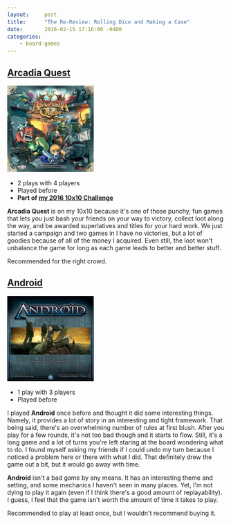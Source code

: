```yaml
---
layout:     post
title:      "The Re-Review: Rolling Dice and Making a Case"
date:       2016-02-15 17:16:00 -0400
categories:
    - board-games
---
```

## [Arcadia Quest](https://boardgamegeek.com/boardgame/155068/arcadia-quest)

![Arcadia Quest](../assets/covers/arcadia-quest.jpg)

- 2 plays with 4 players
- Played before
- **Part of [my 2016 10x10 Challenge](https://boardgamegeek.com/geeklist/202712/wesbakers-2016-10x10-hardcore-challenge)**

**Arcadia Quest** is on my 10x10 because it's one of those punchy, fun games that lets you just bash your friends on your way to victory, collect loot along the way, and be awarded superlatives and titles for your hard work. We just started a campaign and two games in I have no victories, but a lot of goodies because of all of the money I acquired. Even still, the loot won't unbalance the game for long as each game leads to better and better stuff.

Recommended for the right crowd.

## [Android](https://boardgamegeek.com/boardgame/39339/android)

![Android](../assets/covers/android.jpg)

- 1 play with 3 players
- Played before

I played **Android** once before and thought it did some interesting things. Namely, it provides a lot of story in an interesting and tight framework. That being said, there's an overwhelming number of rules at first blush. After you play for a few rounds, it's not too bad though and it starts to flow. Still, it's a long game and a lot of turns you're left staring at the board wondering what to do. I found myself asking my friends if I could undo my turn because I noticed a problem here or there with what I did. That definitely drew the game out a bit, but it would go away with time.

**Android** isn't a bad game by any means. It has an interesting theme and setting, and some mechanics I haven't seen in many places. Yet, I'm not dying to play it again (even if I think there's a good amount of replayability). I guess, I feel that the game isn't worth the amount of time it takes to play.

Recommended to play at least once, but I wouldn't recommend buying it.
